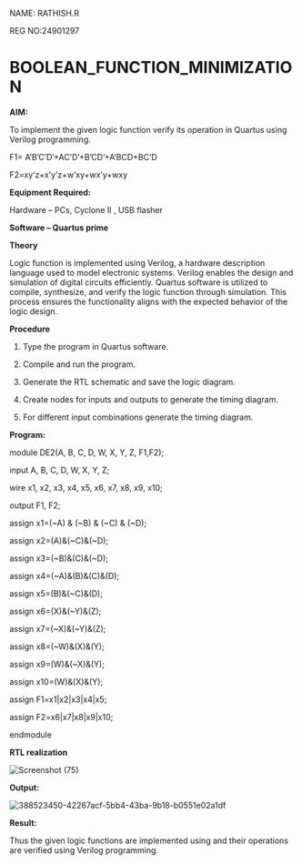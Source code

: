 NAME: RATHISH.R

REG NO:24901297

# BOOLEAN_FUNCTION_MINIMIZATION

**AIM:**

To implement the given logic function verify its operation in Quartus using Verilog programming.

F1= A’B’C’D’+AC’D’+B’CD’+A’BCD+BC’D 

F2=xy’z+x’y’z+w’xy+wx’y+wxy

**Equipment Required:**

Hardware – PCs, Cyclone II , USB flasher

**Software – Quartus prime**

**Theory**

Logic function is implemented using Verilog, a hardware description language used to model electronic systems. Verilog enables the design and simulation of digital circuits efficiently. Quartus software is utilized to compile, synthesize, and verify the logic function through simulation. This process ensures the functionality aligns with the expected behavior of the logic design.


**Procedure**

1.	Type the program in Quartus software.

2.	Compile and run the program.

3.	Generate the RTL schematic and save the logic diagram.

4.	Create nodes for inputs and outputs to generate the timing diagram.

5.	For different input combinations generate the timing diagram.


**Program:**

module DE2(A, B, C, D, W, X, Y, Z, F1,F2);

input A, B, C, D, W, X, Y, Z;

wire x1, x2, x3, x4, x5, x6, x7, x8, x9, x10;

output F1, F2;

assign x1=(~A) & (~B) & (~C) & (~D);

assign x2=(A)&(~C)&(~D);

assign x3=(~B)&(C)&(~D);

assign x4=(~A)&(B)&(C)&(D);

assign x5=(B)&(~C)&(D);

assign x6=(X)&(~Y)&(Z);

assign x7=(~X)&(~Y)&(Z);

assign x8=(~W)&(X)&(Y);

assign x9=(W)&(~X)&(Y);

assign x10=(W)&(X)&(Y);

assign F1=x1|x2|x3|x4|x5;

assign F2=x6|x7|x8|x9|x10;

endmodule 


**RTL realization**

![Screenshot (75)](https://github.com/user-attachments/assets/49728223-7198-4966-acd7-d2e4d62c2a63)




**Output:**

![388523450-42267acf-5bb4-43ba-9b18-b0551e02a1df](https://github.com/user-attachments/assets/592d3d92-47a3-4581-be04-a4a12b94c5f4)






**Result:**

Thus the given logic functions are implemented using and their operations are verified using Verilog programming.

